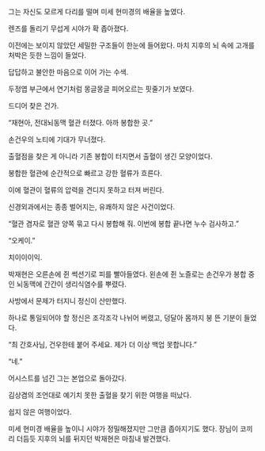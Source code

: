 그는 자신도 모르게 다리를 떨며 미세 현미경의 배율을 높였다.

렌즈를 돌리기 무섭게 시야가 확 좁아졌다.

이전에는 보이지 않았던 세밀한 구조들이 한눈에 들어왔다. 마치 지후의 뇌 속에 고개를 처박은 듯한 느낌이 들었다.

답답하고 불안한 마음으로 이어 가는 수색.

두정엽 부근에서 연기처럼 몽글몽글 피어오르는 핏줄기가 보였다.

드디어 찾은 건가.

“재현아, 전대뇌동맥 혈관 터졌다. 아까 봉합한 곳.”

손건우의 노티에 기대가 무너졌다.

출혈점을 찾은 게 아니라 기존 봉합이 터지면서 출혈이 생긴 모양이었다.

봉합한 혈관에 순간적으로 빠르고 강한 혈류가 흐른다.

이에 혈관이 혈류의 압력을 견디지 못하고 터져 버린다.

신경외과에서는 종종 벌어지는, 유쾌하지 않은 사건이었다.

“혈관 겸자로 혈관 양쪽 묶고 다시 봉합해 줘. 이번에 봉합 끝나면 누수 검사하고.”

“오케이.”

치이이이익.

박재현은 오른손에 쥔 썩션기로 피를 빨아들였다. 왼손에 쥔 노즐로는 손건우가 봉합 중인 뇌동맥에 간간이 생리식염수를 뿌렸다.

사방에서 문제가 터지니 정신이 산만했다.

하나로 통일되어야 할 정신은 조각조각 나뉘어 버렸고, 덩달아 몸까지 붕 뜬 기분이 들었다.

“최 간호사님, 건우한테 붙어 주세요. 제가 더 이상 백업 못합니다.”

“네.”

어시스트를 넘긴 그는 본업으로 돌아갔다.

김상겸의 조언대로 예기치 못한 출혈을 찾기 위한 여행을 떠났다.

쉽지 않은 여행이었다.

미세 현미경 배율을 높이니 시야가 정밀해졌지만 그만큼 좁아지기도 했다. 장님이 코끼리 더듬듯 지후의 뇌를 뒤지던 박재현은 마침내 발견했다.